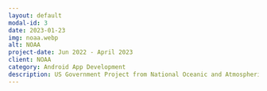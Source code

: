 ```yaml
---
layout: default
modal-id: 3
date: 2023-01-23
img: noaa.webp
alt: NOAA
project-date: Jun 2022 - April 2023
client: NOAA
category: Android App Development
description: US Government Project from National Oceanic and Atmospheric Administration (NOAA). This is a private enterprise app built for Android Tablet, using <b>Android SDK, Java, Espresso and JUnit</b>. This app supports dynamic UI configuration based on different user Profile. The major UI portion of all the screens is driven through CSVs which varies for different user profile. <br/><b>Key Services Used:</b> Form builder, SQLite Database, Camera, Image Picker, File read/write operations, Barcode Scanning.
---
```

